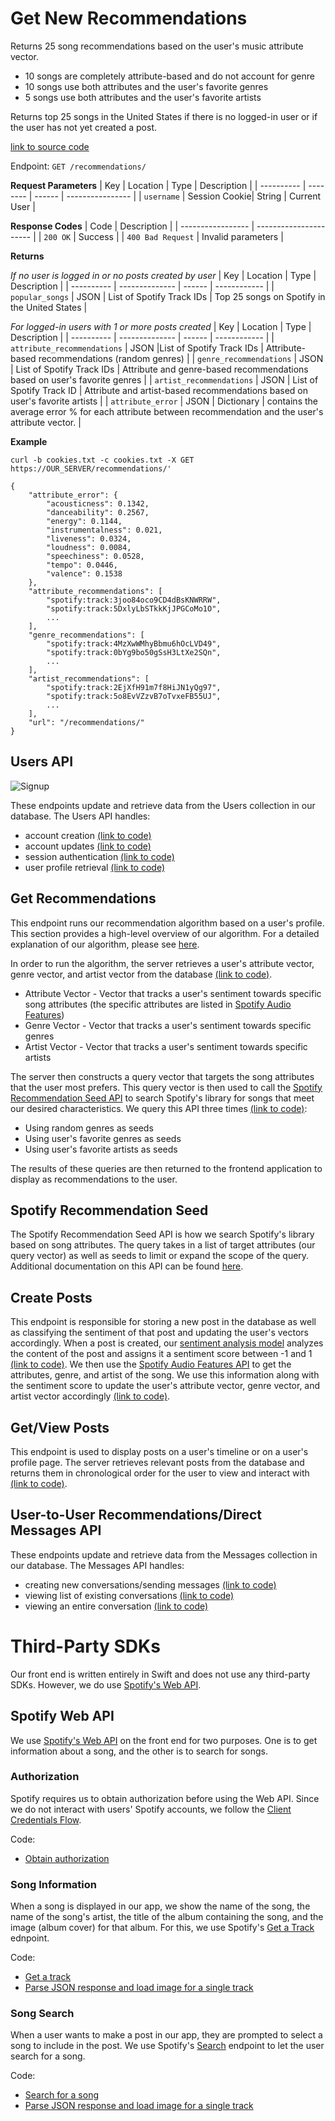 # Get New Recommendations

Returns 25 song recommendations based on the user's music attribute vector. 
 - 10 songs are completely attribute-based and do not account for genre
 - 10 songs use both attributes and the user's favorite genres
 - 5 songs use both attributes and the user's favorite artists

Returns top 25 songs in the United States if there is no logged-in user or if the user has not yet created a post. 

[link to source code](https://github.com/UM-EECS-441/musicsharingnetwork/blob/2fc63963e4739eb09c3650e23561bf5b719711e0/backend/routes/recommendations.py#L11)

Endpoint: `GET /recommendations/`

**Request Parameters**
| Key        | Location | Type   | Description      |
| ---------- | -------- | ------ | ---------------- |
| `username` | Session Cookie| String | Current User |

**Response Codes**
| Code              | Description            |
| ----------------- | ---------------------- |
| `200 OK`     | Success                |
| `400 Bad Request` | Invalid parameters     |

**Returns**

*If no user is logged in or no posts created by user*
| Key        | Location       | Type   | Description  |
| ---------- | -------------- | ------ | ------------ |
| `popular_songs` | JSON | List of Spotify Track IDs | Top 25 songs on Spotify in the United States |

*For logged-in users with 1 or more posts created*
| Key        | Location       | Type   | Description  |
| ---------- | -------------- | ------ | ------------ |
| `attribute_recommendations` | JSON |List of Spotify Track IDs | Attribute-based recommendations (random genres) |
| `genre_recommendations` | JSON | List of Spotify Track IDs | Attribute and genre-based recommendations based on user's favorite genres |
| `artist_recommendations` | JSON | List of Spotify Track ID | Attribute and artist-based recommendations based on user's favorite artists | 
| `attribute_error` | JSON | Dictionary | contains the average error % for each attribute between recommendation and the user's attribute vector. | 

**Example**
~~~ 
curl -b cookies.txt -c cookies.txt -X GET https://OUR_SERVER/recommendations/'

{
    "attribute_error": {
        "acousticness": 0.1342,
        "danceability": 0.2567,
        "energy": 0.1144,
        "instrumentalness": 0.021,
        "liveness": 0.0324,
        "loudness": 0.0084,
        "speechiness": 0.0528,
        "tempo": 0.0446,
        "valence": 0.1538
    },
    "attribute_recommendations": [
        "spotify:track:3joo84oco9CD4dBsKNWRRW",
        "spotify:track:5DxlyLbSTkkKjJPGCoMo1O",
        ...
    ],
    "genre_recommendations": [
        "spotify:track:4MzXwWMhyBbmu6hOcLVD49",
        "spotify:track:0bYg9bo50gSsH3LtXe2SQn",
        ...
    ],
    "artist_recommendations": [
        "spotify:track:2EjXfH91m7f8HiJN1yQg97",
        "spotify:track:5o8EvVZzvB7oTvxeFB55UJ",
        ...
    ],
    "url": "/recommendations/"
}
~~~

## Users API

![Signup](https://eecs441.eecs.umich.edu/img/template/Signup.png)

These endpoints update and retrieve data from the Users collection in our database. The Users API handles:

* account creation [(link to code)](https://github.com/UM-EECS-441/musicsharingnetwork/blob/e6d037f68f07b927f444d800e479d03fe982a5c0/backend/routes/users.py#L15)
* account updates [(link to code)](https://github.com/UM-EECS-441/musicsharingnetwork/blob/e6d037f68f07b927f444d800e479d03fe982a5c0/backend/routes/users.py#L66)
* session authentication [(link to code)](https://github.com/UM-EECS-441/musicsharingnetwork/blob/e6d037f68f07b927f444d800e479d03fe982a5c0/backend/routes/users.py#L91)
* user profile retrieval [(link to code)](https://github.com/UM-EECS-441/musicsharingnetwork/blob/e6d037f68f07b927f444d800e479d03fe982a5c0/backend/routes/users.py#L129)

## Get Recommendations

This endpoint runs our recommendation algorithm based on a user's profile. This section provides a high-level overview of our algorithm. For a detailed explanation of our algorithm, please see [here](https://github.com/UM-EECS-441/musicsharingnetwork/wiki/Recommendation-Algorithm).

In order to run the algorithm, the server retrieves a user's attribute vector, genre vector, and artist vector from the database [(link to code)](https://github.com/UM-EECS-441/musicsharingnetwork/blob/e6d037f68f07b927f444d800e479d03fe982a5c0/backend/routes/recommendations.py#L64).

* Attribute Vector - Vector that tracks a user's sentiment towards specific song attributes (the specific attributes are listed in [Spotify Audio Features](https://github.com/UM-EECS-441/musicsharingnetwork/wiki/Backend-Architecture#spotify-audio-features))
* Genre Vector - Vector that tracks a user's sentiment towards specific genres
* Artist Vector - Vector that tracks a user's sentiment towards specific artists

The server then constructs a query vector that targets the song attributes that the user most prefers. This query vector is then used to call the [Spotify Recommendation Seed API](https://github.com/UM-EECS-441/musicsharingnetwork/wiki/Backend-Architecture#spotify-recommendation-seed) to search Spotify's library for songs that meet our desired characteristics. We query this API three times [(link to code)](https://github.com/UM-EECS-441/musicsharingnetwork/blob/e6d037f68f07b927f444d800e479d03fe982a5c0/backend/routes/recommendations.py#L11):

* Using random genres as seeds
* Using user's favorite genres as seeds
* Using user's favorite artists as seeds

The results of these queries are then returned to the frontend application to display as recommendations to the user. 

## Spotify Recommendation Seed

The Spotify Recommendation Seed API is how we search Spotify's library based on song attributes. The query takes in a list of target attributes (our query vector) as well as seeds to limit or expand the scope of the query. Additional documentation on this API can be found [here](https://developer.spotify.com/documentation/web-api/reference/browse/get-recommendations/).

## Create Posts

This endpoint is responsible for storing a new post in the database as well as classifying the sentiment of that post and updating the user's vectors accordingly. When a post is created, our [sentiment analysis model](https://github.com/UM-EECS-441/musicsharingnetwork/wiki/Backend-Architecture#sentiment-analysis-model) analyzes the content of the post and assigns it a sentiment score between -1 and 1 [(link to code)](https://github.com/UM-EECS-441/musicsharingnetwork/blob/e6d037f68f07b927f444d800e479d03fe982a5c0/backend/routes/posts.py#L34). We then use the [Spotify Audio Features API](https://github.com/UM-EECS-441/musicsharingnetwork/wiki/Backend-Architecture#spotify-audio-features) to get the attributes, genre, and artist of the song. We use this information along with the sentiment score to update the user's attribute vector, genre vector, and artist vector accordingly [(link to code)](https://github.com/UM-EECS-441/musicsharingnetwork/blob/e6d037f68f07b927f444d800e479d03fe982a5c0/backend/routes/posts.py#L145).

## Get/View Posts

This endpoint is used to display posts on a user's timeline or on a user's profile page. The server retrieves relevant posts from the database and returns them in chronological order for the user to view and interact with [(link to code)](https://github.com/UM-EECS-441/musicsharingnetwork/blob/e6d037f68f07b927f444d800e479d03fe982a5c0/backend/routes/posts.py#L58).

## User-to-User Recommendations/Direct Messages API

These endpoints update and retrieve data from the Messages collection in our database. The Messages API handles:

* creating new conversations/sending messages [(link to code)](https://github.com/yibopi/ve441template/edit/main/README.md)
* viewing list of existing conversations [(link to code)](https://github.com/yibopi/ve441template/edit/main/README.md)
* viewing an entire conversation [(link to code)](https://github.com/yibopi/ve441template/edit/main/README.md)
# Third-Party SDKs

Our front end is written entirely in Swift and does not use any third-party SDKs. However, we do use [Spotify's Web API](https://developer.spotify.com/documentation/web-api/).

## Spotify Web API

We use [Spotify's Web API](https://developer.spotify.com/documentation/web-api/) on the front end for two purposes. One is to get information about a song, and the other is to search for songs.

### Authorization

Spotify requires us to obtain authorization before using the Web API. Since we do not interact with users' Spotify accounts, we follow the [Client Credentials Flow](https://developer.spotify.com/documentation/general/guides/authorization-guide/#client-credentials-flow).

Code:
* [Obtain authorization](https://github.com/yibopi/ve441template/edit/main/README.md)

### Song Information

When a song is displayed in our app, we show the name of the song, the name of the song's artist, the title of the album containing the song, and the image (album cover) for that album. For this, we use Spotify's [Get a Track](https://developer.spotify.com/documentation/web-api/reference/tracks/get-track/) ednpoint.

Code:
* [Get a track](https://github.com/yibopi/ve441template/edit/main/README.md)
* [Parse JSON response and load image for a single track](https://github.com/yibopi/ve441template/edit/main/README.md)

### Song Search

When a user wants to make a post in our app, they are prompted to select a song to include in the post. We use Spotify's [Search](https://developer.spotify.com/documentation/web-api/reference/search/search/) endpoint to let the user search for a song.

Code:
* [Search for a song](https://github.com/yibopi/ve441template/edit/main/README.md)
* [Parse JSON response and load image for a single track](https://github.com/yibopi/ve441template/edit/main/README.md)

